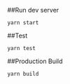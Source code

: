 
##Run dev server
```
yarn start
```

##Test
```
yarn test
```

##Production Build
```
yarn build
```
